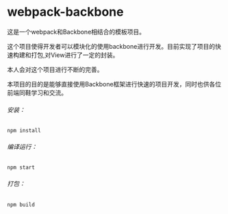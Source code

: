 # webpack-backbone
这是一个webpack和Backbone相结合的模板项目。

这个项目使得开发者可以模块化的使用backbone进行开发。目前实现了项目的快速构建和打包,对View进行了一定的封装。

本人会对这个项目进行不断的完善。

本项目的目的是能够直接使用Backbone框架进行快速的项目开发，同时也供各位前端同鞋学习和交流。

###### 安装：
```
npm install
```
###### 编译运行：
```
npm start
```

###### 打包：
```
npm build
```




